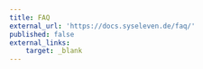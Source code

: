 ```yaml
---
title: FAQ
external_url: 'https://docs.syseleven.de/faq/'
published: false
external_links:
    target: _blank
---
```


